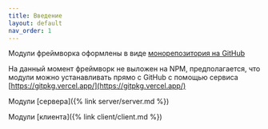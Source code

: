 ```yaml
---
title: Введение
layout: default
nav_order: 1
---
```


Модули фреймворка оформлены в виде [монорепозитория на GitHub](https://github.com/poptlt/alto-fw)

На данный момент фреймворк не выложен на NPM, предполагается, что модули можно устанавливать прямо с GitHub с 
помощью сервиса [https://gitpkg.vercel.app/](https://gitpkg.vercel.app/)

Модули [сервера]({% link server/server.md %})

Модули [клиента]({% link client/client.md %})

